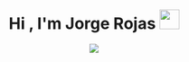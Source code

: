 
<h1 align="center"><b>Hi , I'm Jorge Rojas </b><img src="https://media.giphy.com/media/hvRJCLFzcasrR4ia7z/giphy.gif" width="35"></h1>
<!--  -->
<p align="center">
  <a href="https://github.com/DenverCoder1/readme-typing-svg"><img src="https://readme-typing-svg.herokuapp.com?font=Time+New+Roman&color=cyan&size=25&center=true&vCenter=true&width=600&height=100&lines=Full-Stack+Developer+in+Progress..&hearts;++;Systems+Engineering+Student,;Technology+Enthusiast;Always+Learning+New+Skills..<3"></a>
</p>


